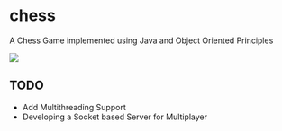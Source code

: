 # chess
A Chess Game implemented using Java and Object Oriented Principles

![](https://i.ibb.co/FKBm76K/Screen-Shot-2019-04-21-at-2-04-19-AM.png?raw=true)

## TODO
* Add Multithreading Support
* Developing a Socket based Server for Multiplayer

